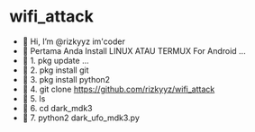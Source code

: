 # wifi_attack

- 👋 Hi, I’m @rizkyyz im'coder
- 🌱 Pertama Anda Install LINUX ATAU TERMUX For Android ...
- 🌱 1. pkg update ...
- 🌱 2. pkg install git
- 🌱 3. pkg install python2
- 🌱 4. git clone https://github.com/rizkyyz/wifi_attack
- 🌱 5. ls
- 🌱 6. cd dark_mdk3
- 🌱 7. python2 dark_ufo_mdk3.py
